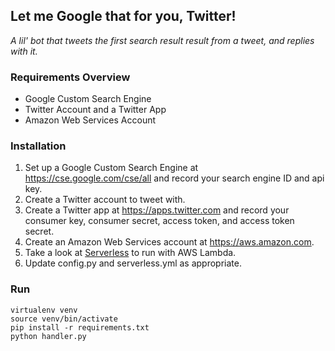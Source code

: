## Let me Google that for you, Twitter!

_A lil' bot that tweets the first search result result from a tweet, and replies with it._

### Requirements Overview
 - Google Custom Search Engine
 - Twitter Account and a Twitter App
 - Amazon Web Services Account

### Installation
1. Set up a Google Custom Search Engine at https://cse.google.com/cse/all and record your search engine ID and api key.
2. Create a Twitter account to tweet with.
3. Create a Twitter app at https://apps.twitter.com and record your consumer key, consumer secret, access token, and access token secret.
4. Create an Amazon Web Services account at https://aws.amazon.com.
5. Take a look at [Serverless](https://serverless.com/) to run with AWS Lambda.
6. Update config.py and serverless.yml as appropriate.

### Run
```
virtualenv venv
source venv/bin/activate
pip install -r requirements.txt
python handler.py
```
